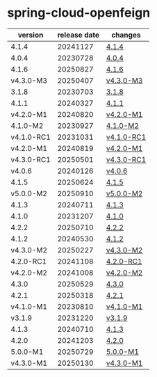 # spring-cloud-openfeign	


|version|release date|changes|
|---|---|---|
|4.1.4|20241127|[4.1.4](./4.1.4-20241127.md)|
|4.0.4|20230728|[4.0.4](./4.0.4-20230728.md)|
|4.1.6|20250827|[4.1.6](./4.1.6-20250827.md)|
|v4.3.0-M3|20250407|[v4.3.0-M3](./v4.3.0-M3-20250407.md)|
|3.1.8|20230703|[3.1.8](./3.1.8-20230703.md)|
|4.1.1|20240327|[4.1.1](./4.1.1-20240327.md)|
|v4.2.0-M1|20240820|[v4.2.0-M1](./v4.2.0-M1-20240820.md)|
|4.1.0-M2|20230927|[4.1.0-M2](./4.1.0-M2-20230927.md)|
|v4.1.0-RC1|20231031|[v4.1.0-RC1](./v4.1.0-RC1-20231031.md)|
|v4.2.0-M1|20240819|[v4.2.0-M1](./v4.2.0-M1-20240819.md)|
|v4.3.0-RC1|20250501|[v4.3.0-RC1](./v4.3.0-RC1-20250501.md)|
|v4.0.6|20240126|[v4.0.6](./v4.0.6-20240126.md)|
|4.1.5|20250624|[4.1.5](./4.1.5-20250624.md)|
|v5.0.0-M2|20250910|[v5.0.0-M2](./v5.0.0-M2-20250910.md)|
|4.1.3|20240711|[4.1.3](./4.1.3-20240711.md)|
|4.1.0|20231207|[4.1.0](./4.1.0-20231207.md)|
|4.2.2|20250710|[4.2.2](./4.2.2-20250710.md)|
|4.1.2|20240530|[4.1.2](./4.1.2-20240530.md)|
|v4.3.0-M2|20250227|[v4.3.0-M2](./v4.3.0-M2-20250227.md)|
|4.2.0-RC1|20241108|[4.2.0-RC1](./4.2.0-RC1-20241108.md)|
|v4.2.0-M2|20241008|[v4.2.0-M2](./v4.2.0-M2-20241008.md)|
|4.3.0|20250529|[4.3.0](./4.3.0-20250529.md)|
|4.2.1|20250318|[4.2.1](./4.2.1-20250318.md)|
|v4.1.0-M1|20230810|[v4.1.0-M1](./v4.1.0-M1-20230810.md)|
|v3.1.9|20231220|[v3.1.9](./v3.1.9-20231220.md)|
|4.1.3|20240710|[4.1.3](./4.1.3-20240710.md)|
|4.2.0|20241203|[4.2.0](./4.2.0-20241203.md)|
|5.0.0-M1|20250729|[5.0.0-M1](./5.0.0-M1-20250729.md)|
|v4.3.0-M1|20250130|[v4.3.0-M1](./v4.3.0-M1-20250130.md)|
